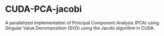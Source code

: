 # CUDA-PCA-jacobi
A parallelized implementation of Principal Component Analysis (PCA) using Singular Value Decomposition (SVD) using the Jacobi algorithm in CUDA.
